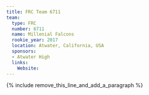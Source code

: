 ```yaml
---
title: FRC Team 6711
team:
  type: FRC
  number: 6711
  name: Millenial Falcons
  rookie_year: 2017
  location: Atwater, California, USA
  sponsors:
  - Atwater High
  links:
    Website:
---
```


{% include remove_this_line_and_add_a_paragraph %}